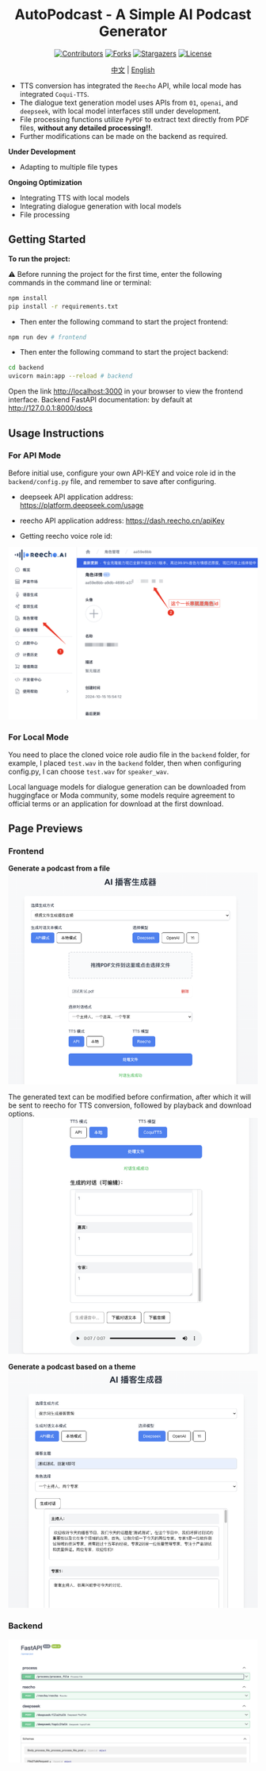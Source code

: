 <div align="center">

# AutoPodcast - A Simple AI Podcast Generator

</div>

<!-- PROJECT SHIELDS -->
<div align="center">

[![Contributors][contributors-shield]][contributors-url] [![Forks][forks-shield]][forks-url] [![Stargazers][stars-shield]][stars-url] [![License][license-shield]][license-url]

[中文](README_zh-cn.md) | [English](README_en.md)

</div>
<!-- PROJECT LOGO -->

- TTS conversion has integrated the `Reecho` API, while local mode has integrated `Coqui-TTS`.
- The dialogue text generation model uses APIs from `01`, `openai`, and `deepseek`, with local model interfaces still under development.
- File processing functions utilize `PyPDF` to extract text directly from PDF files, **without any detailed processing!!**.
- Further modifications can be made on the backend as required.

**Under Development**
- Adapting to multiple file types

**Ongoing Optimization**
- Integrating TTS with local models
- Integrating dialogue generation with local models
- File processing

## Getting Started
**To run the project:**

⚠️ Before running the project for the first time, enter the following commands in the command line or terminal:
```bash
npm install
pip install -r requirements.txt
```

- Then enter the following command to start the project frontend:
```bash
npm run dev # frontend
```

- Then enter the following command to start the project backend:
```bash
cd backend
uvicorn main:app --reload # backend
```


Open the link [http://localhost:3000](http://localhost:3000) in your browser to view the frontend interface.
Backend FastAPI documentation: by default at http://127.0.0.1:8000/docs


## Usage Instructions
### For API Mode
Before initial use, configure your own API-KEY and voice role id in the `backend/config.py` file, and remember to save after configuring.

- deepseek API application address: https://platform.deepseek.com/usage

- reecho API application address: https://dash.reecho.cn/apiKey

- Getting reecho voice role id:

![reecho](../public/imgs/5.png)

### For Local Mode
You need to place the cloned voice role audio file in the `backend` folder, for example, I placed `test.wav` in the `backend` folder, then when configuring config.py, I can choose `test.wav` for `speaker_wav`.

Local language models for dialogue generation can be downloaded from huggingface or Moda community, some models require agreement to official terms or an application for download at the first download.


## Page Previews


### Frontend

**Generate a podcast from a file**
![1](../public/imgs/1.png)

The generated text can be modified before confirmation, after which it will be sent to reecho for TTS conversion, followed by playback and download options.
![2](../public/imgs/2.png)

**Generate a podcast based on a theme**
![3](../public/imgs/3.png)


### Backend
![Backend Page](../public/imgs/4.png)

<!-- links -->
[your-project-path]:Chal1ce/AutoPodcast
[contributors-shield]: https://img.shields.io/github/contributors/Chal1ce/AutoPodcast.svg?style=flat-square
[contributors-url]: https://github.com/Chal1ce/AutoPodcast/graphs/contributors
[forks-shield]: https://img.shields.io/github/forks/Chal1ce/AutoPodcast.svg?style=flat-square
[forks-url]: https://github.com/Chal1ce/AutoPodcast/network/members
[stars-shield]: https://img.shields.io/github/stars/Chal1ce/AutoPodcast.svg?style=flat-square
[stars-url]: https://github.com/Chal1ce/AutoPodcast/stargazers
[license-shield]: https://img.shields.io/github/license/Chal1ce/AutoPodcast.svg?style=flat-square
[license-url]: https://github.com/Chal1ce/AutoPodcast/blob/main/LICENSE